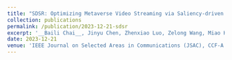 ```yaml
---
title: "SDSR: Optimizing Metaverse Video Streaming via Saliency-driven Dynamic Super-Resolution"
collection: publications
permalink: /publication/2023-12-21-sdsr
excerpt: '__Baili Chai__, Jinyu Chen, Zhenxiao Luo, Zelong Wang, Miao Hu, Yipeng Zhou, Di Wu'
date: 2023-12-21
venue: 'IEEE Journal on Selected Areas in Communications (JSAC), CCF-A'
---
```

